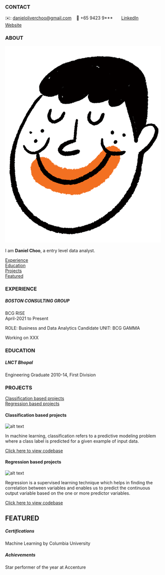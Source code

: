 <!-- CONTACT Section Starts -->
### CONTACT

<!-- Add your details -->
✉️: danieloliverchoo@gmail.com 
&nbsp;&nbsp; 📲 +65 9423 9***
&nbsp;&nbsp;&nbsp;&nbsp;&nbsp; [LinkedIn](https://www.linkedin.com/in/danielchoo/) 
&nbsp;&nbsp;&nbsp;&nbsp;&nbsp; [Website](https://nomgelato.sg)
<!-- CONTACT Section Ends -->

<!-- ABOUT Section Starts -->
### ABOUT
<!-- Add link to your picture -->

![alt text](https://github.com/danieloliverchoo/danieloliverchoo01/blob/main/Boy.png)

<!-- Add your details -->

I am __Daniel Choo__, a entry level data analyst.


<!-- Add link to the sections -->
[Experience](#experience) <br>
[Education](#education) <br>
[Projects](#projects) <br>
[Featured](#featured) <br> 

<!-- ABOUT Section Ends -->

<!-- EXPERIENCE Section Starts -->
### EXPERIENCE
<!-- Add your details -->
##### BOSTON CONSULTING GROUP
BCG RISE<br>
April-2021 to Present

ROLE: Business and Data Analytics Candidate
UNIT: BCG GAMMA

Working on XXX
<!-- EXPERIENCE Section Ends -->

<!-- EDUCATION Section Starts -->
### EDUCATION
<!-- Add your details -->
##### LNCT Bhopal
Engineering Graduate 2010-14, First Division

<!-- EDUCATION Section Ends -->

<!-- PROJECTS Section Starts -->
### PROJECTS
<!-- Add your details -->

[Classification based projects](#classification-based-projects) <br>
[Regression based projects](#regression-based-projects) <br>

<!-- Add your details -->

#### Classification based projects
![alt text](https://raw.githubusercontent.com/krvishwesh54/Kumar-Vishwesh/main/images/Classification.png)

In machine learning, classification refers to a predictive modeling problem where a class label is predicted for a given example of input data.

[Click here to view codebase](https://github.com/krvishwesh54/DataScience_DeepLearning_MachineLearning/tree/master/Classification)

#### Regression based projects
![alt text](https://raw.githubusercontent.com/krvishwesh54/Kumar-Vishwesh/main/images/Regression.jpg)

Regression is a supervised learning technique which helps in finding the correlation between variables and enables us to predict the continuous output variable based on the one or more predictor variables.

[Click here to view codebase](https://github.com/krvishwesh54/DataScience_DeepLearning_MachineLearning/tree/master/Regression)

<!-- PROJECTS Section Ends -->

<!-- FEATURED Section Starts -->
## FEATURED
<!-- Add your details -->
##### Certifications
Machine Learning by Columbia University

##### Achievements
Star performer of the year at Accenture
<!-- FEATURED Section Ends -->
